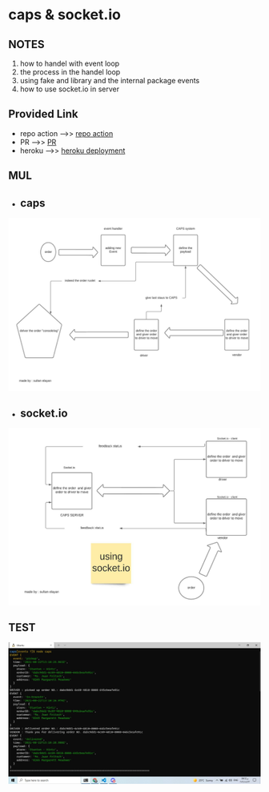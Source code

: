 # caps & socket.io

## NOTES

1. how to handel with event loop
2. the process in the handel loop 
3. using fake and library and the internal package events
4. how to use socket.io in server

## Provided Link

- repo action -->> [repo action](https://github.com/sultan-elayan/caps/actions)
- PR -->> [PR](https://github.com/sultan-elayan/caps/pull/1)
- heroku -->> [heroku deployment](https://sultan-event-driven.herokuapp.com/)


## MUL
- ##  caps
![MUL](EventDrivenApplications.jpeg)

- ##  socket.io
![MUL](Socket.io.jpeg)



## TEST
![test](lab011-test.jpg)
